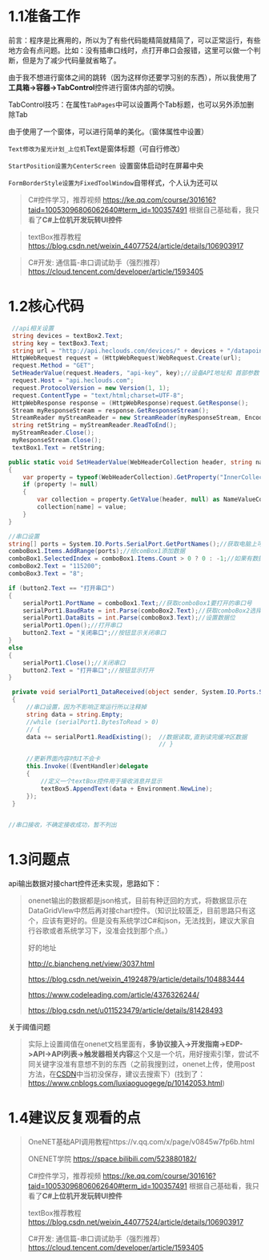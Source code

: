 # 1.1准备工作

前言：程序是比赛用的，所以为了有些代码能精简就精简了，可以正常运行，有些地方会有点问题。比如：没有插串口线时，点打开串口会报错，这里可以做一个判断，但是为了减少代码量就省略了。

由于我不想进行窗体之间的跳转（因为这样你还要学习别的东西），所以我使用了**工具箱->容器->TabControl**控件进行窗体内部的切换。

TabControl技巧：在属性`TabPages`中可以设置两个Tab标题，也可以另外添加删除Tab

由于使用了一个窗体，可以进行简单的美化。（窗体属性中设置）

`Text修改为星光计划_上位机`Text是窗体标题（可自行修改）

`StartPosition设置为CenterScreen `设置窗体启动时在屏幕中央

`FormBorderStyle设置为FixedToolWindow`自带样式，个人认为还可以

> C#控件学习，推荐视频
> https://ke.qq.com/course/301616?taid=10053096806062640#term_id=100357491
> 根据自己基础看，我只看了**C#上位机开发玩转UI控件**

> textBox推荐教程
> https://blog.csdn.net/weixin_44077524/article/details/106903917

> C#开发: 通信篇-串口调试助手（强烈推荐）
> https://cloud.tencent.com/developer/article/1593405

# 1.2核心代码

```c#
 //api相关设置
 string devices = textBox2.Text;
 string key = textBox3.Text;
 string url = "http://api.heclouds.com/devices/" + devices + "/datapoints?";//设备地址，这里显示的是所有数据流
 HttpWebRequest request = (HttpWebRequest)WebRequest.Create(url);
 request.Method = "GET";
 SetHeaderValue(request.Headers, "api-key", key);//设备API地址和 首部参数
 request.Host = "api.heclouds.com";
 request.ProtocolVersion = new Version(1, 1);
 request.ContentType = "text/html;charset=UTF-8";
 HttpWebResponse response = (HttpWebResponse)request.GetResponse();
 Stream myResponseStream = response.GetResponseStream();
 StreamReader myStreamReader = new StreamReader(myResponseStream, Encoding.GetEncoding("utf-8"));
 string retString = myStreamReader.ReadToEnd();
 myStreamReader.Close();
 myResponseStream.Close();
 textBox1.Text = retString;

public static void SetHeaderValue(WebHeaderCollection header, string name, string value)// HTTP协议报文头加入
{
    var property = typeof(WebHeaderCollection).GetProperty("InnerCollection", BindingFlags.Instance | BindingFlags.NonPublic);
    if (property != null)
    {
        var collection = property.GetValue(header, null) as NameValueCollection;
        collection[name] = value;
    }
}

```

```C#
//串口设置
string[] ports = System.IO.Ports.SerialPort.GetPortNames();//获取电脑上可用串口号
comboBox1.Items.AddRange(ports);//给comBox1添加数据
comboBox1.SelectedIndex = comboBox1.Items.Count > 0 ? 0 : -1;//如果有数据显示第零个（可省略）
comboBox2.Text = "115200";
comboBox3.Text = "8";

if (button2.Text == "打开串口")
{
    serialPort1.PortName = comboBox1.Text;//获取comboBox1要打开的串口号
    serialPort1.BaudRate = int.Parse(comboBox2.Text);//获取comboBox2选择的波特率
    serialPort1.DataBits = int.Parse(comboBox3.Text);//设置数据位
    serialPort1.Open();//打开串口
    button2.Text = "关闭串口";//按钮显示关闭串口
}
else
{
    serialPort1.Close();//关闭串口
    button2.Text = "打开串口";//按钮显示打开
}

 private void serialPort1_DataReceived(object sender, System.IO.Ports.SerialDataReceivedEventArgs e)
 {
     //串口设置，因为不影响正常运行所以注释掉
     string data = string.Empty;
     //while (serialPort1.BytesToRead > 0)
     // {
     data += serialPort1.ReadExisting();  //数据读取,直到读完缓冲区数据
                                          // }

     //更新界面内容时UI不会卡
     this.Invoke((EventHandler)delegate
     {
         //定义一个textBox控件用于接收消息并显示
         textBox5.AppendText(data + Environment.NewLine);
     });
 }


//串口接收，不确定接收成功，暂不列出
```

# 1.3问题点

api输出数据对接chart控件还未实现，思路如下：

> onenet输出的数据都是json格式，目前有种迂回的方式，将数据显示在DataGridVIew中然后再对接chart控件。（知识比较匮乏，目前思路只有这个，应该有更好的。但是没有系统学过C#和json，无法找到，建议大家自行谷歌或者系统学习下，没准会找到那个点。）
>
> 好的地址
>
> http://c.biancheng.net/view/3037.html
>
> https://blog.csdn.net/weixin_41924879/article/details/104883444
>
> https://www.codeleading.com/article/4376326244/
>
> https://blog.csdn.net/u011523479/article/details/81428493

关于阈值问题

> 实际上设置阈值在onenet文档里面有，**多协议接入->开发指南->EDP->API->API列表->触发器相关内容**这个又是一个坑，用好搜索引擎，尝试不同关键字没准有意想不到的东西（之前我搜到过，onenet上传，使用post方法，在[CSDN](https://www.csdn.net/)中当初没保存，建议去搜索下）(找到了：https://www.cnblogs.com/luxiaoguogege/p/10142053.html)

# 1.4建议反复观看的点

> OneNET基础API调用教程https://v.qq.com/x/page/v0845w7fp6b.html
>
> ONENET学院 https://space.bilibili.com/523880182/
>
> C#控件学习，推荐视频
> https://ke.qq.com/course/301616?taid=10053096806062640#term_id=100357491
> 根据自己基础看，我只看了**C#上位机开发玩转UI控件**
>
> textBox推荐教程
> https://blog.csdn.net/weixin_44077524/article/details/106903917
>
> C#开发: 通信篇-串口调试助手（强烈推荐）
> https://cloud.tencent.com/developer/article/1593405
